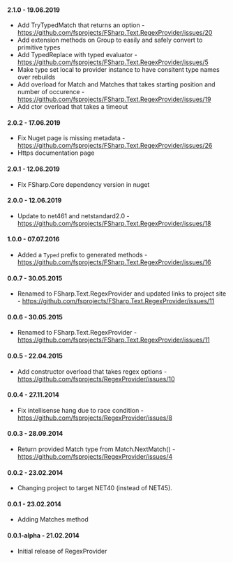 #### 2.1.0 - 19.06.2019
* Add TryTypedMatch that returns an option - https://github.com/fsprojects/FSharp.Text.RegexProvider/issues/20
* Add extension methods on Group to easily and safely convert to primitive types
* Add TypedReplace with typed evaluator - https://github.com/fsprojects/FSharp.Text.RegexProvider/issues/5
* Make type set local to provider instance to have consitent type names over rebuilds
* Add overload for Match and Matches that takes starting position and number of occurence - https://github.com/fsprojects/FSharp.Text.RegexProvider/issues/19
* Add ctor overload that takes a timeout

#### 2.0.2 - 17.06.2019
* Fix Nuget page is missing metadata - https://github.com/fsprojects/FSharp.Text.RegexProvider/issues/26
* Https documentation page

#### 2.0.1 - 12.06.2019
* FIx FSharp.Core dependency version in nuget

#### 2.0.0 - 12.06.2019
* Update to net461 and netstandard2.0 - https://github.com/fsprojects/FSharp.Text.RegexProvider/issues/18

#### 1.0.0 - 07.07.2016
* Added a `Typed` prefix to generated methods - https://github.com/fsprojects/FSharp.Text.RegexProvider/issues/16

#### 0.0.7 - 30.05.2015
* Renamed to FSharp.Text.RegexProvider and updated links to project site - https://github.com/fsprojects/FSharp.Text.RegexProvider/issues/11

#### 0.0.6 - 30.05.2015
* Renamed to FSharp.Text.RegexProvider - https://github.com/fsprojects/FSharp.Text.RegexProvider/issues/11

#### 0.0.5 - 22.04.2015
* Add constructor overload that takes regex options - https://github.com/fsprojects/RegexProvider/issues/10

#### 0.0.4 - 27.11.2014
* Fix intellisense hang due to race condition -  https://github.com/fsprojects/RegexProvider/issues/8

#### 0.0.3 - 28.09.2014
* Return provided Match type from Match.NextMatch() - https://github.com/fsprojects/RegexProvider/issues/4

#### 0.0.2 - 23.02.2014
* Changing project to target NET40 (instead of NET45).

#### 0.0.1 - 23.02.2014
* Adding Matches method

#### 0.0.1-alpha - 21.02.2014
* Initial release of RegexProvider
